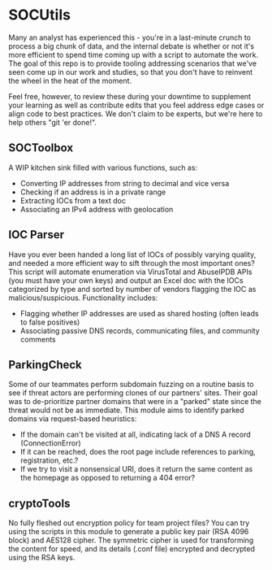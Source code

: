 
# SOCUtils
Many an analyst has experienced this - you're in a last-minute crunch to process a big chunk of data, and the internal debate is whether or not it's more efficient to spend time coming up with a script to automate the work. The goal of this repo is to provide tooling addressing scenarios that we've seen come up in our work and studies, so that you don't have to reinvent the wheel in the heat of the moment.

Feel free, however, to review these during your downtime to supplement your learning as well as contribute edits that you feel address edge cases or align code to best practices. We don't claim to be experts, but we're here to help others "git 'er done!".


## SOCToolbox
A WIP kitchen sink filled with various functions, such as:
* Converting IP addresses from string to decimal and vice versa
* Checking if an address is in a private range
* Extracting IOCs from a text doc
* Associating an IPv4 address with geolocation


## IOC Parser
Have you ever been handed a long list of IOCs of possibly varying quality, and needed a more efficient way to sift through the most important ones? This script will automate enumeration via VirusTotal and AbuseIPDB APIs (you must have your own keys) and output an Excel doc with the IOCs categorized by type and sorted by number of vendors flagging the IOC as malicious/suspicious. Functionality includes:
* Flagging whether IP addresses are used as shared hosting (often leads to false positives)
* Associating passive DNS records, communicating files, and community comments


## ParkingCheck
Some of our teammates perform subdomain fuzzing on a routine basis to see if threat actors are performing clones of our partners' sites. Their goal was to de-prioritize partner domains that were in a "parked" state since the threat would not be as immediate. This module aims to identify parked domains via request-based heuristics:
* If the domain can't be visited at all, indicating lack of a DNS A record (ConnectionError)
* If it can be reached, does the root page include references to parking, registration, etc.?
* If we try to visit a nonsensical URI, does it return the same content as the homepage as opposed to returning a 404 error?


## cryptoTools
No fully fleshed out encryption policy for team project files? You can try using the scripts in this module to generate a public key pair (RSA 4096 block) and AES128 cipher. The symmetric cipher is used for transforming the content for speed, and its details (.conf file) encrypted and decrypted using the RSA keys.
